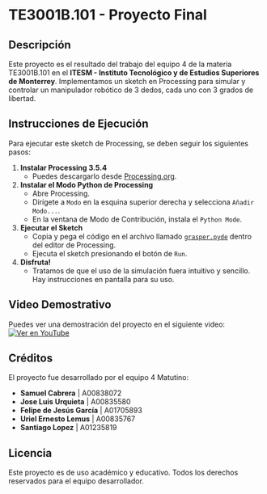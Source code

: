 # TE3001B.101 - Proyecto Final

## Descripción
Este proyecto es el resultado del trabajo del equipo 4 de la materia TE3001B.101 en el **ITESM - Instituto Tecnológico y de Estudios Superiores de Monterrey**. Implementamos un sketch en Processing para simular y controlar un manipulador robótico de 3 dedos, cada uno con 3 grados de libertad.

## Instrucciones de Ejecución
Para ejecutar este sketch de Processing, se deben seguir los siguientes pasos:

1. **Instalar Processing 3.5.4**
   - Puedes descargarlo desde [Processing.org](https://processing.org/releases).
2. **Instalar el Modo Python de Processing**
   - Abre Processing.
   - Dirígete a `Modo` en la esquina superior derecha y selecciona `Añadir Modo...`.
   - En la ventana de Modo de Contribución, instala el `Python Mode`.
3. **Ejecutar el Sketch**
   - Copia y pega el código en el archivo llamado [`grasper.pyde`](https://github.com/SilentSammy/grasper_sim/blob/main/grasper.pyde) dentro del editor de Processing.
   - Ejecuta el sketch presionando el botón de `Run`.
4. **Disfruta!**
   - Tratamos de que el uso de la simulación fuera intuitivo y sencillo. Hay instrucciones en pantalla para su uso.

## Video Demostrativo
Puedes ver una demostración del proyecto en el siguiente video:
[![Ver en YouTube](https://img.youtube.com/vi/4BDwMvbFZvo/0.jpg)](https://youtu.be/4BDwMvbFZvo)

## Créditos
El proyecto fue desarrollado por el equipo 4 Matutino:

- **Samuel Cabrera**         | A00838072
- **Jose Luis Urquieta**     | A00835580
- **Felipe de Jesús García** | A01705893
- **Uriel Ernesto Lemus**    | A00835767
- **Santiago Lopez**         | A01235819

## Licencia
Este proyecto es de uso académico y educativo. Todos los derechos reservados para el equipo desarrollador.

